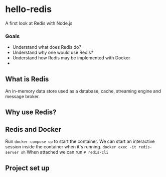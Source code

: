 # hello-redis

A first look at Redis with Node.js

### Goals

- Understand what does Redis do?
- Understand why one would use Redis?
- Understand how Redis may be implemented with Docker
-

## What is Redis

An in-memory data store used as a database, cache, streaming engine and message broker.

## Why use Redis?

## Redis and Docker

Run `docker-compose up` to start the container.
We can start an interactive session inside the container when it's running.
`docker exec -it redis-server sh`
When attached we can run
`# redis-cli`

## Project set up
